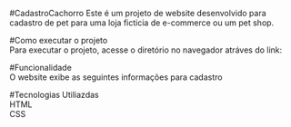 #CadastroCachorro
Este é um projeto de website desenvolvido para cadastro de pet para uma loja ficticia de e-commerce ou um pet shop.

#Como executar o projeto<br/>
Para executar o projeto, acesse o diretório no navegador atráves do link: <br/>

#Funcionalidade <br/>
O website exibe as seguintes informações para cadastro <br/>



#Tecnologias Utiliazdas<br/>
HTML<br/>
CSS<br/>